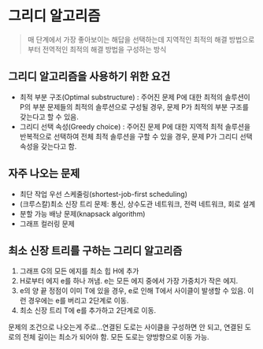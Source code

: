# 그리디 알고리즘
> 매 단계에서 가장 좋아보이는 해답을 선택하는데 지역적인 최적의 해결 방법으로부터 전역적인 최적의 해결 방법을 구성하는 방식

## 그리디 알고리즘을 사용하기 위한 요건
* 최적 부분 구조(Optimal substructure) : 주어진 문제 P에 대한 최적의 솔루션이 P의 부분 문제들의 최적의 솔루션으로 구성될 경우, 문제 P가 최적의 부분 구조를 갖는다고 할 수 있음.
* 그리디 선택 속성(Greedy choice) : 주어진 문제 P에 대한 지역적 최적 솔루션을 반복적으로 선택하여 전체 최적 솔루션을 구할 수 있을 경우, 문제 P가 그리디 선택 속성을 갖는다고 함.

## 자주 나오는 문제
* 최단 작업 우선 스케줄링(shortest-job-first scheduling) 
* (크루스칼)최소 신장 트리 문제: 통신, 상수도관 네트워크, 전력 네트워크, 회로 설계
* 분할 가능 배낭 문제(knapsack algorithm)
* 그래프 컬러링 문제

## 최소 신장 트리를 구하는 그리디 알고리즘
1. 그래프 G의 모든 에지를 최소 힙 H에 추가
2. H로부터 에지 e를 하나 꺼냄. e는 모든 에지 중에서 가장 가중치가 작은 에지.
3. e의 양 끝 정점이 이미 T에 있을 경우, e로 인해 T에서 사이클이 발생할 수 있음. 이런 경우에는 e를 버리고 2단계로 이동.
4. 최소 신장 트리 T에 e를 추가하고 2단계로 이동.

문제의 조건으로 나오는게 주로...연결된 도로는 사이클을 구성하면 안 되고, 연결된 도로의 전체 길이는 최소가 되어야 함. 모든 도로는 양방향으로 이동 가능.
